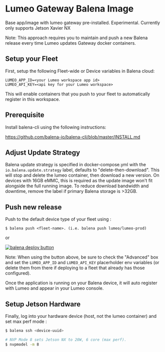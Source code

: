 # Lumeo Gateway Balena Image

Base app/image with lumeo gateway pre-installed. Experimental.
Currently only supports Jetson Xavier NX

Note: This approach requires you to maintain and push a new Balena release every time Lumeo updates Gateway docker containers. 

## Setup your Fleet
First, setup the following Fleet-wide or Device variables in Balena cloud:
```
LUMEO_APP_ID=<your Lumeo workspace app id>
LUMEO_API_KEY=<api key for your Lumeo workspace>
```
This will enable containers that you push to your fleet to automatically
register in this workspace.

## Prerequisite
Install balena-cli using the following instructions:

https://github.com/balena-io/balena-cli/blob/master/INSTALL.md

## Adjust Update Strategy
Balena update strategy is specified in docker-compose.yml with the `io.balena.update.strategy` label, defaults to "delete-then-download".
This will stop and delete the lumeo container, then download a new version. On devices with 16GB eMMC, this is required as the update image won't fit alongside the full running image. 
To reduce download bandwidth and downtime, remove the label if primary Balena storage is >32GB.

## Push new release
Push to the default device type of your fleet using :

```
$ balena push <fleet-name>. (i.e. balena push lumeo/lumeo-prod)
```

or

[![balena deploy button](https://www.balena.io/deploy.svg)](https://dashboard.balena-cloud.com/deploy?repoUrl=https://github.com/lumeohq/lumeod-balena-jetson&defaultDeviceType=jetson-xavier-nx-devkit)

Note: When using the button above, be sure to check the "Advanced" box and set the `LUMEO_APP_ID` and `LUMEO_API_KEY` placerholder env variables (or delete them from there if deploying to a fleet that already has those configured).

Once the application is running on your Balena device, it will auto register with Lumeo and appear in your Lumeo console.

## Setup Jetson Hardware
Finally, log into your hardware device (host, not the lumeo container) and set max perf mode : 

```.bash
$ balena ssh <device-uuid>

# NVP Mode 8 sets Jetson NX to 20W, 6 core (max perf).
$ nvpmodel -m 8
```
